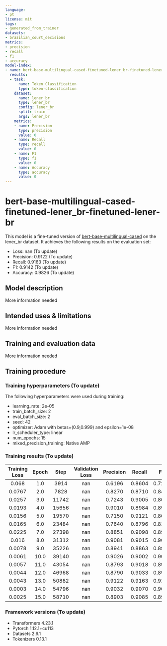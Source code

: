```yaml
---
language:
- pt
license: mit
tags:
- generated_from_trainer
datasets:
- brazilian_court_decisions
metrics:
- precision
- recall
- f1
- accuracy
model-index:
- name: bert-base-multilingual-cased-finetuned-lener_br-finetuned-lener-br
  results:
  - task:
      name: Token Classification
      type: token-classification
    dataset:
      name: lener_br
      type: lener_br
      config: lener_br
      split: train
      args: lener_br
    metrics:
    - name: Precision
      type: precision
      value: 0
    - name: Recall
      type: recall
      value: 0
    - name: F1
      type: f1
      value: 0
    - name: Accuracy
      type: accuracy
      value: 0
---
```


<!-- This model card has been generated automatically according to the information the Trainer had access to. You
should probably proofread and complete it, then remove this comment. -->

# bert-base-multilingual-cased-finetuned-lener_br-finetuned-lener-br

This model is a fine-tuned version of [bert-base-multilingual-cased](https://huggingface.co/bert-base-multilingual-cased) on the lener_br dataset.
It achieves the following results on the evaluation set:
- Loss: nan  (To update)
- Precision: 0.9122  (To update)
- Recall: 0.9163  (To update)
- F1: 0.9142  (To update)
- Accuracy: 0.9826  (To update)

## Model description

More information needed

## Intended uses & limitations

More information needed

## Training and evaluation data

More information needed

## Training procedure

### Training hyperparameters (To update) 

The following hyperparameters were used during training:
- learning_rate: 2e-05
- train_batch_size: 2
- eval_batch_size: 2
- seed: 42
- optimizer: Adam with betas=(0.9,0.999) and epsilon=1e-08
- lr_scheduler_type: linear
- num_epochs: 15
- mixed_precision_training: Native AMP

### Training results (To update)

| Training Loss | Epoch | Step  | Validation Loss | Precision | Recall | F1     | Accuracy |
|:-------------:|:-----:|:-----:|:---------------:|:---------:|:------:|:------:|:--------:|
| 0.068         | 1.0   | 3914  | nan             | 0.6196    | 0.8604 | 0.7204 | 0.9568   |
| 0.0767        | 2.0   | 7828  | nan             | 0.8270    | 0.8710 | 0.8484 | 0.9693   |
| 0.0257        | 3.0   | 11742 | nan             | 0.7243    | 0.9005 | 0.8029 | 0.9639   |
| 0.0193        | 4.0   | 15656 | nan             | 0.9010    | 0.8984 | 0.8997 | 0.9821   |
| 0.0156        | 5.0   | 19570 | nan             | 0.7150    | 0.9121 | 0.8016 | 0.9641   |
| 0.0165        | 6.0   | 23484 | nan             | 0.7640    | 0.8796 | 0.8177 | 0.9691   |
| 0.0225        | 7.0   | 27398 | nan             | 0.8851    | 0.9098 | 0.8973 | 0.9803   |
| 0.016         | 8.0   | 31312 | nan             | 0.9081    | 0.9015 | 0.9048 | 0.9792   |
| 0.0078        | 9.0   | 35226 | nan             | 0.8941    | 0.8863 | 0.8902 | 0.9788   |
| 0.0061        | 10.0  | 39140 | nan             | 0.9026    | 0.9002 | 0.9014 | 0.9804   |
| 0.0057        | 11.0  | 43054 | nan             | 0.8793    | 0.9018 | 0.8904 | 0.9769   |
| 0.0044        | 12.0  | 46968 | nan             | 0.8790    | 0.9033 | 0.8910 | 0.9785   |
| 0.0043        | 13.0  | 50882 | nan             | 0.9122    | 0.9163 | 0.9142 | 0.9826   |
| 0.0003        | 14.0  | 54796 | nan             | 0.9032    | 0.9070 | 0.9051 | 0.9807   |
| 0.0025        | 15.0  | 58710 | nan             | 0.8903    | 0.9085 | 0.8993 | 0.9798   |


### Framework versions (To update)

- Transformers 4.23.1
- Pytorch 1.12.1+cu113
- Datasets 2.6.1
- Tokenizers 0.13.1
